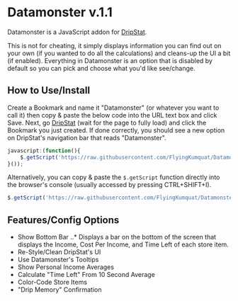 Datamonster v.1.1
======

Datamonster is a JavaScript addon for [DripStat](https://dripstat.com/game/).

This is not for cheating, it simply displays information you can find out on your own (if you wanted to do all the calculations) and cleans-up the UI a bit (if enabled). Everything in Datamonster is an option that is disabled by default so you can pick and choose what you'd like see/change.

How to Use/Install
-----
Create a Bookmark and name it "Datamonster" (or whatever you want to call it) then copy & paste the below code into the URL text box and click Save. Next, go [DripStat](https://dripstat.com/game/) (wait for the page to fully load) and click the Bookmark you just created. If done correctly, you should see a new option on DripStat's navigation bar that reads "Datamonster".
```JavaScript
javascript:(function(){
	$.getScript('https://raw.githubusercontent.com/FlyingKumquat/Datamonster/master/datamonster.js')
}());
```

Alternatively, you can copy & paste the `$.getScript` function directly into the browser's console (usually accessed by pressing CTRL+SHIFT+I).
```JavaScript
$.getScript('https://raw.githubusercontent.com/FlyingKumquat/Datamonster/master/datamonster.js')
```

Features/Config Options
-----
* Show Bottom Bar
..* Displays a bar on the bottom of the screen that displays the Income, Cost Per Income, and Time Left of each store item.
* Re-Style/Clean DripStat's UI
* Use Datamonster's Tooltips
* Show Personal Income Averages
* Calculate "Time Left" From 10 Second Average
* Color-Code Store Items
* "Drip Memory" Confirmation
